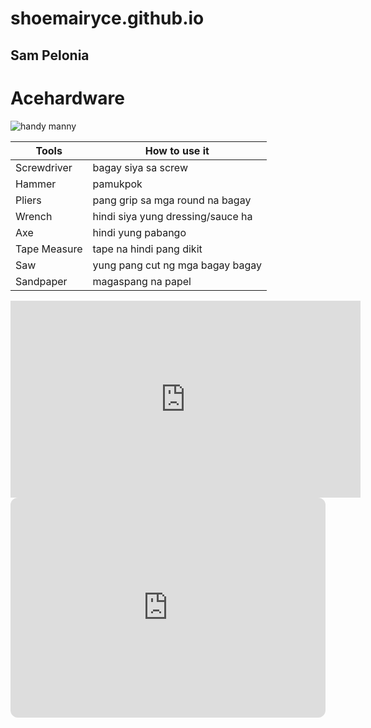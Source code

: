 # shoemairyce.github.io
## Sam Pelonia

# **Acehardware**

![handy manny](https://user-images.githubusercontent.com/122424207/212526814-48d47811-0b5e-4cf3-9a27-9aa79054b9f3.jpg)


| **Tools**| **How to use it** |
| ----------- | ----------- |
| Screwdriver | bagay siya sa screw |
| Hammer | pamukpok |
| Pliers | pang grip sa mga round na bagay |
| Wrench | hindi siya yung dressing/sauce ha |
| Axe | hindi yung pabango |
| Tape Measure | tape na hindi pang dikit |
| Saw | yung pang cut ng mga bagay bagay |
| Sandpaper | magaspang na papel |


<iframe width="560" height="315" src="https://www.youtube.com/embed/7C-8TtolEzA" title="YouTube video player" frameborder="0" allow="accelerometer; autoplay; clipboard-write; encrypted-media; gyroscope; picture-in-picture; web-share" allowfullscreen></iframe>

<iframe style="border-radius:12px" src="https://open.spotify.com/embed/playlist/3PKZGTBvodUfs7G7doIIDB?utm_source=generator" width="100%" height="352" frameBorder="0" allowfullscreen="" allow="autoplay; clipboard-write; encrypted-media; fullscreen; picture-in-picture" loading="lazy"></iframe>
